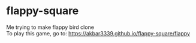 # flappy-square
Me trying to make flappy bird clone <br>
To play this game, go to: https://akbar3339.github.io/flappy-square/flappy
